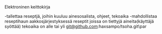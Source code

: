 Elektroninen keittokirja

-tallettaa reseptjä, joihin kuuluu ainesosalista, ohjeet, tekoaika 
-mahdollistaa reseptihaun
	aakkosjärjestyksessä
	reseptit joissa on tiettyjä aineita(käyttäjä syöttää)
	tekoaika on alle tai yli
git@github.com:haxsampo/tsoha.git\par
